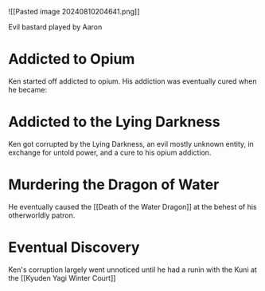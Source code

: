![[Pasted image 20240810204641.png]]

Evil bastard played by Aaron 

# Addicted to Opium
Ken started off addicted to opium. His addiction was eventually cured when he became:
# Addicted to the Lying Darkness
Ken got corrupted by the Lying Darkness, an evil mostly unknown entity, in exchange for untold power, and a cure to his opium addiction.
# Murdering the Dragon of Water
He eventually caused the [[Death of the Water Dragon]] at the behest of his otherworldly patron.
# Eventual Discovery
Ken's corruption largely went unnoticed until he had a runin with the Kuni at the [[Kyuden Yagi Winter Court]]


